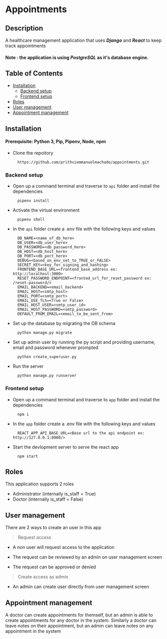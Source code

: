 # Appointments

## Description

A healthcare management application that uses ***Django*** and ***React*** to keep track appointments 

#### **Note** : the application is using ***PostgreSQL*** as it's database engine. 

## Table of Contents

- [Installation](#installation)
    - [Backend setup](#backend-setup)
    - [Frontend setup](#frontend-setup)
- [Roles](#roles)
- [User management](#user-management)
- [Appointment management](#appointment-management)

## Installation

#### **Prerequisite**: Python 3, Pip, Pipenv, Node, npm

- Clone the repoitory  
    
        https://github.com/prithviemmanuelmachado/appointments.git 

### Backend setup

- Open up a command terminal and traverse to `api` folder and install the dependencies
    
        pipenv install

- Activate the virtual environment 

        pipenv shell

- In the `api` folder create a .env file with the following keys and values

        DB_NAME=<name_of_db_here>
        DB_USER=<db_user_here>
        DB_PASSWORD=<db_password_here>
        DB_HOST=<db_host_here>
        DB_PORT=<db_port_here>
        DEBUG=<based_on_env_set_to_TRUE_or_FALSE>
        SECRET_KEY=<key_for_signing_and_hashing>
        FRONTEND_BASE_URL=<frontend_base_address ex: http://localhost:3000>
        RESET_PASSWORD_ENDPOINT=<fronted_url_for_reset_password ex: /reset-password/>
        EMAIL_BACKEND=<email_backend>
        EMAIL_HOST=<smtp_host>
        EMAIL_PORT=<smtp_port>
        EMAIL_USE_TLS=<True or False>
        EMAIL_HOST_USER=<smtp_user_id>
        EMAIL_HOST_PASSWORD=<smtp_password>
        DEFAULT_FROM_EMAIL=<email_to_be_sent_from>
        
- Set up the database by migrating the DB schema

        python manage.py migrate

- Set up admin user by running the py script and providing username, email and password whenever prompted

        python create_superuser.py

- Run the server

        python manage.py runserver

### Frontend setup

- Open up a command terminal and traverse to `app` folder and install the dependencies
    
        npm i

- In the `app` folder create a .env file with the following keys and values

        REACT_APP_API_BASE_URL=<Base url to the api endpoint ex: http://127.0.0.1:8000/>

- Start the devlopment server to serve the react app 

        npm start

## Roles

This application supports 2 roles

- Administrator (internally is_staff = True)
- Doctor (internally is_staff = False)

## User management
There are 2 ways to create an user in this app

> Request access

- A non user will request access to the application 

- The request can be reviewed by an admin on user management screen

- The request can be approved or denied

> Create access as admin

- An admin can create user directly from user management screen

## Appointment management

A doctor can create appointments for themself, but an admin is able to create appointments for any doctor in the system. Similarly a doctor can leave notes on their appointment, but an admin can leave notes on any appointment in the system